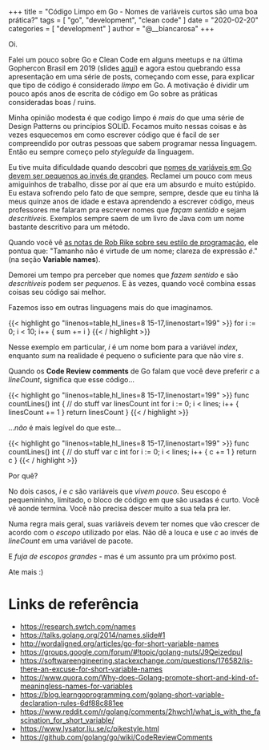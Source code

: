 +++
title = "Código Limpo em Go - Nomes de variáveis curtos são uma boa prática?"
tags = [
    "go",
    "development",
    "clean code"
]
date = "2020-02-20"
categories = [
    "development"
]
author = "@__biancarosa"
+++

Oi.

Falei um pouco sobre Go e Clean Code em alguns meetups e na última Gophercon Brasil em 2019 (slides [aqui](https://slides.com/bianca_rosa/go-clean-code))
e agora estou quebrando essa apresentação em uma série de posts, começando com esse, para explicar que tipo de código é considerado *limpo* em Go. A motivação é dividir um pouco após anos de escrita de código em Go sobre as práticas consideradas boas / ruins.

Minha opinião modesta é que codigo limpo é *mais* do que uma série de Design Patterns ou princípios SOLID. Focamos muito nessas coisas e às vezes esquecemos em como escrever código que é facil de ser compreendido por outras pessoas que sabem programar nessa linguagem. Então eu sempre começo pelo *styleguide* da linguagem.

Eu tive muita dificuldade quando descobri que [nomes de variáveis em Go devem ser pequenos ao invés de grandes](https://github.com/golang/go/wiki/CodeReviewComments#variable-names). Reclamei um pouco com meus amiguinhos de trabalho, disse por aí que era um absurdo e muito estúpido. Eu estava sofrendo pelo fato de que sempre, sempre, desde que eu tinha lá meus quinze anos de idade e estava aprendendo a escrever código, meus professores me falaram pra escrever nomes que *façam sentido* e sejam *descritíveis*. Exemplos sempre saem de um livro de Java com um nome bastante descritivo para um método.

Quando você vê [as notas de Rob Rike sobre seu estilo de programação](https://www.lysator.liu.se/c/pikestyle.html), ele pontua que: "Tamanho não é virtude de um nome; clareza de expressão *é*." (na seção **Variable names**).

Demorei um tempo pra perceber que nomes que *fazem sentido* e são *descritíveis* podem ser *pequenos*. E às vezes, quando você combina essas coisas seu código sai melhor.

Fazemos isso em outras linguagens mais do que imaginamos.

{{< highlight go "linenos=table,hl_lines=8 15-17,linenostart=199" >}}
for i := 0; i < 10; i++ {
    sum += i
}
{{< / highlight >}}

Nesse exemplo em particular, *i* é um nome bom para a variável *index*, enquanto *sum* na realidade é pequeno o suficiente para que não vire *s*.

Quando os **Code Review comments** de Go falam que você deve preferir *c* a *lineCount*, significa que esse código...

{{< highlight go "linenos=table,hl_lines=8 15-17,linenostart=199" >}}
func countLines() int {
    // do stuff
    var linesCount int
    for i := 0; i < lines; i++ {
        linesCount += 1
    }
    return linesCount
}
{{< / highlight >}}

...*não* é mais legível do que este...

{{< highlight go "linenos=table,hl_lines=8 15-17,linenostart=199" >}}
func countLines() int {
    // do stuff
    var c int
    for i := 0; i < lines; i++ {
        c += 1
    }
    return c
}
{{< / highlight >}}

Por quê?

No dois casos, *i* e *c* são variáveis que *vivem pouco*. Seu escopo é pequenininho, limitado, o bloco de código em que são usadas é curto. Você vê aonde termina. Você não precisa descer muito a sua tela pra ler.

Numa regra mais geral, suas variáveis devem ter nomes que vão crescer de acordo com o *escopo* utilizado por elas. Não dê a louca e use *c* ao invés de *lineCount* em uma variável de pacote.

E *fuja de escopos grandes* - mas é um assunto pra um próximo post.

Ate mais :)

# Links de referência

- https://research.swtch.com/names
- https://talks.golang.org/2014/names.slide#1
- http://wordaligned.org/articles/go-for-short-variable-names
- https://groups.google.com/forum/#!topic/golang-nuts/J9QeizedpuI
- https://softwareengineering.stackexchange.com/questions/176582/is-there-an-excuse-for-short-variable-names
- https://www.quora.com/Why-does-Golang-promote-short-and-kind-of-meaningless-names-for-variables
- https://blog.learngoprogramming.com/golang-short-variable-declaration-rules-6df88c881ee
- https://www.reddit.com/r/golang/comments/2hwch1/what_is_with_the_fascination_for_short_variable/
- https://www.lysator.liu.se/c/pikestyle.html
- https://github.com/golang/go/wiki/CodeReviewComments